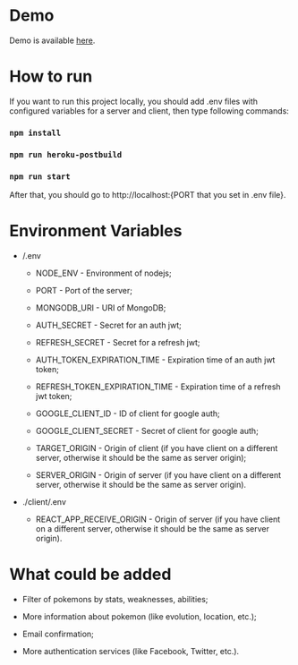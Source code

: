 # Demo
Demo is available [here](https://pokedex-pokeapi-mern.herokuapp.com/).

# How to run
If you want to run this project locally, you should add .env files with configured variables for a server and client, then type following commands:

### `npm install`

### `npm run heroku-postbuild`

### `npm run start`

After that, you should go to http://localhost:{PORT that you set in .env file}.

# Environment Variables

* /.env
    * NODE_ENV - Environment of nodejs;

  
    * PORT - Port of the server;
  

    * MONGODB_URI - URI of MongoDB;
  

    * AUTH_SECRET - Secret for an auth jwt;
  

    * REFRESH_SECRET - Secret for a refresh jwt;
  

    * AUTH_TOKEN_EXPIRATION_TIME - Expiration time of an auth jwt token;
  

    * REFRESH_TOKEN_EXPIRATION_TIME - Expiration time of a refresh jwt token;
  

    * GOOGLE_CLIENT_ID - ID of client for google auth;
  

    * GOOGLE_CLIENT_SECRET - Secret of client for google auth;
  

    * TARGET_ORIGIN - Origin of client (if you have client on a different server, otherwise it should be the same as server origin);
  

    * SERVER_ORIGIN - Origin of server (if you have client on a different server, otherwise it should be the same as server origin).
  

* ./client/.env
    * REACT_APP_RECEIVE_ORIGIN - Origin of server (if you have client on a different server, otherwise it should be the same as server origin).

# What could be added

* Filter of pokemons by stats, weaknesses, abilities;

* More information about pokemon (like evolution, location, etc.);

* Email confirmation;

* More authentication services (like Facebook, Twitter, etc.).
